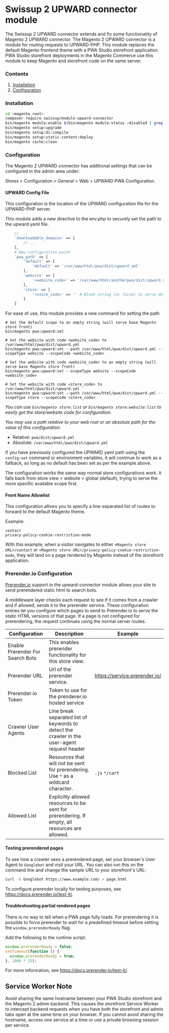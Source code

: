 # Swissup 2 UPWARD connector module

The Swissup 2 UPWARD connector extends and fix some functionatity of Magento 2 UPWARD connector.
The Magento 2 UPWARD connector is a module for routing requests to UPWARD-PHP. This module replaces the default Magento frontend theme with a PWA Studio storefront application.
PWA Studio storefront deployments in the Magento Commerce use this module to keep Magento and storefront code on the same server.


### Contents

 1. [Installation](#installation)
 2. [Configuration](#configuration)

### Installation

```bash
cd <magento_root>
composer require swissup/module-upward-connector
bin/magento module:enable $(bin/magento module:status –disabled | grep 'Swissup_Core\|Pwa\|Aux\|Upward' | tr '\r\n' ' ')
bin/magento setup:upgrade
bin/magento setup:di:compile
bin/magento setup:static-content:deploy
bin/magento cache:clean

```

### Configuration
The Magento 2 UPWARD connector has additional settings that can be configured in the admin area under:

Stores > Configuration > General > Web > UPWARD PWA Configuration.

#### UPWARD Config File

This configuration is the location of the UPWARD configuration file for the UPWARD-PHP server.

This module adds a new directive to the env.php to securely set the path to the upward.yaml file.
```php
    // ...
    'downloadable_domains' => [
        // ...
    ],
    # New configuration point
    'pwa_path' => [
        'default' => [
            'default' => '/var/www/html/pwa/dist/upward.yml'
        ],
        'website' => [
            '<website_code>' => '/var/www/html/anotherpwa/dist/upward.yml' # Can point a website to a different installation
        ],
        'store' => [
            '<store_code>' => '' # Blank string (or false) to serve default Magento storefront
        ]
    ]
```

For ease of use, this module provides a new command for setting the path
```shell
# Set the default scope to an empty string (will serve base Magento store front)
bin/magento pwa:upward:set

# Set the website with code <website_code> to /var/www/html/pwa/dist/upward.yml
bin/magento pwa:upward:set --path /var/www/html/pwa/dist/upward.yml --scopeType website --scopeCode <website_code>

# Set the website with code <website_code> to an empty string (will serve base Magento store front)
bin/magento pwa:upward:set --scopeType website --scopeCode <website_code>

# Set the website with code <store_code> to /var/www/html/pwa/dist/upward.yml
bin/magento pwa:upward:set --path /var/www/html/pwa/dist/upward.yml --scopeType store --scopeCode <store_code>
```

_You can use `bin/magento store:list` or `bin/magento store:website:list` to easily get the store/website code for configuration._

_You may use a path relative to your web root or an absolute path for the value of this configuration._
- Relative: `pwa/dist/upward.yml`
- Absolute: `/var/www/html/pwa/dist/upward.yml`

If you have previously configured the UPWARD yaml path using the `config:set` command or environment variables, it will continue to work as a fallback, so long as no
default has been set as per the example above.

The configuration works the same way normal store configurations work. It falls back from store view > website > global (default),
trying to serve the more specific available scope first.

#### Front Name Allowlist

This configuration allows you to specify a line-separated list of routes to forward to the default Magento theme.

Example:

```text
contact
privacy-policy-cookie-restriction-mode
```

With this example, when a visitor navigates to either `<Magento store URL>/contact` or `<Magento store URL>/privacy-policy-cookie-restriction-mode`, they will land on a page rendered by Magento instead of the storefront application.

### Prerender.io Configuration

[Prerender.io][] support in the upward-connector module allows your site to send prerendered static html to search bots.

A middleware layer checks each request to see if it comes from a crawler and if allowed, sends it to the prerender service.
These configuration entries let you configure which pages to send to Prerender.io to serve the static HTML versions of that page.
If a page is not configured for prerendering, the request continues using the normal server routes.

| Configuration                    | Description                                                                                    | Example                       |
| -------------------------------- | ---------------------------------------------------------------------------------------------- | ----------------------------- |
| Enable Prerender For Search Bots | This enables prerender functionality for this store view.                                      |                               |
| Prerender URL                    | Url of the prerender service.                                                                  | https://service.prerender.io/ |
| Prerender.io Token               | Token to use for the prenderer.io hosted service                                               |                               |
| Crawler User Agents              | Line break separated list of keywords to detect the crawler in the user-agent request header   |                               |
| Blocked List                     | Resources that will not be sent for prerendering. Use `*` as a wildcard character.             | `.js` `*/cart`                |
| Allowed List                     | Explicitly allowed resources to be sent for prerendering. If empty, all resources are allowed. |                               |

#### Testing prerendered pages

To see how a crawler sees a prerendered page, set your browser's User Agent to `Googlebot` and visit your URL.
You can also run this on the command line and change the sample URL to your storefront's URL:

```sh
curl -A Googlebot https://www.example.com/ > page.html
```

To configure prerender locally for testing purposes, see https://docs.prerender.io/test-it/.

#### Troubleshooting partial rendered pages

There is no way to tell when a PWA page fully loads.
For prerendering it is possible to force prerender to wait for a predefined timeout before setting the `window.prerenderReady` flag.

Add the following to the runtime script:

```js
window.prerenderReady = false;
setTimeout(function () {
  window.prerenderReady = true;
}, 1000 * 15);
```

For more information, see https://docs.prerender.io/test-it/.

## Service Worker Note

Avoid sharing the same hostname between your PWA Studio storefront and the Magento 2 admin backend.
This causes the storefront Service Worker to intercept backend requests when you have both the storefront and admin tabs open at the same time on your browser.
If you cannot avoid sharing the hostname, access one service at a time or use a private browsing session per service.

[upward-php]: https://github.com/magento/upward-php
[magento cloud deployment]: http://pwastudio.io/tutorials/cloud-deploy/
[prerender.io]: https://docs.prerender.io/
[system-specific best practices]: https://devdocs.magento.com/guides/v2.4/config-guide/prod/config-reference-var-name.html
